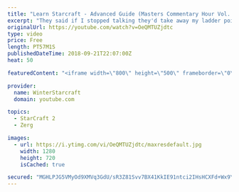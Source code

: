 ```yaml
---
title: "Learn Starcraft - Advanced Guide (Masters Commentary Hour Vol. 1)"
excerpt: "They said if I stopped talking they'd take away my ladder points. Next one I upload will have more terran/toss blame RNGesus."
originalUrl: https://youtube.com/watch?v=OeQMTUZjdtc
type: video
price: Free
length: PT57M1S
publishedDateTime: 2018-09-21T22:07:00Z
heat: 50

featuredContent: "<iframe width=\"800\" height=\"500\" frameborder=\"0\" src=\"https://www.youtube.com/embed/OeQMTUZjdtc\" allow=\"accelerometer; autoplay; encrypted-media; gyroscope; picture-in-picture\" allowfullscreen></iframe>"

provider:
  name: WinterStarcraft
  domain: youtube.com

topics:
  - StarCraft 2
  - Zerg

images:
  - url: https://i.ytimg.com/vi/OeQMTUZjdtc/maxresdefault.jpg
    width: 1280
    height: 720
    isCached: true

secured: "MGHLPJG5VMyOd9XMVq3GdU/sR3Z81Svv7BX41KkIE91ntci2IHsHCXFd+Wx9YcrlQC603oyGcxC6lJtn2ZrEGWzB8slVqIUdvEg5jhrhiwl02PC17H4KbIEsQnrj+PBQ1SbRKyWmws3GxGN7Cby5IDxMN/ZE2SMf6vI6ZXIXU5dZJlmMlE4UX9F7CKDEoG774Ea7a/yTrk3clQiI8T6lkcGnIH9VJXZ4Vm3IijtuxzKwxkWShgGGungIuM+ZbvsWbk6o9Zr2GxTPvVcS/SdPagvJZ9w+U+MhxwpVCKqVd7jaD0peQ1O2nbe/CZJc5gmOdjdxOc/krNRVKHAJBuMIjF0mxDjziY8RAUzDI6Ip+wEKtGFFzBYTnNeJymRmS/T+dlh7KBi6JNPoLVH9KUoWc/5ZNlgBZI9i/7IdW738s30=;V2180Shb1DCBF2nGKH3PeA=="
---
```


